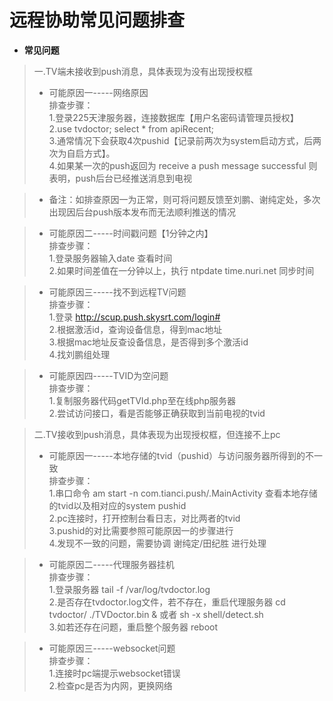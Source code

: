 # 远程协助常见问题排查
- **常见问题**

> 一.TV端未接收到push消息，具体表现为没有出现授权框
> * 可能原因一-----网络原因<br/>
 排查步骤：<br/>
 1.登录225天津服务器，连接数据库【用户名密码请管理员授权】<br/>
 2.use tvdoctor;    select * from apiRecent;<br/>
 3.通常情况下会获取4次pushid【记录前两次为system启动方式，后两次为自启方式】。<br/>
 4.如果某一次的push返回为  receive a push message successful   则表明，push后台已经推送消息到电视<br/>

 >* 备注：如排查原因一为正常，则可将问题反馈至刘鹏、谢纯定处，多次出现因后台push版本发布而无法顺利推送的情况<br/>

 > * 可能原因二-----时间戳问题【1分钟之内】<br/>
 排查步骤：<br/>
 1.登录服务器输入date 查看时间 <br/>
 2.如果时间差值在一分钟以上，执行  ntpdate time.nuri.net  同步时间 <br/>

  > * 可能原因三-----找不到远程TV问题<br/>
 排查步骤：<br/>
 1.登录 http://scup.push.skysrt.com/login# <br/>
 2.根据激活id，查询设备信息，得到mac地址 <br/>
 3.根据mac地址反查设备信息，是否得到多个激活id<br/>
 4.找刘鹏组处理<br/>

   > * 可能原因四-----TVID为空问题<br/>
 排查步骤：<br/>
 1.复制服务器代码getTVId.php至在线php服务器<br/>
 2.尝试访问接口，看是否能够正确获取到当前电视的tvid <br/>


 > 二.TV接收到push消息，具体表现为出现授权框，但连接不上pc
 > * 可能原因一-----本地存储的tvid（pushid）与访问服务器所得到的不一致<br/>
 排查步骤：<br/>
 1.串口命令   am start -n com.tianci.push/.MainActivity   查看本地存储的tvid以及相对应的system  pushid <br/>
 2.pc连接时，打开控制台看日志，对比两者的tvid<br/>
 3.pushid的对比需要参照可能原因一的步骤进行<br/>
 4.发现不一致的问题，需要协调 谢纯定/田纪胜 进行处理<br/>

 > * 可能原因二-----代理服务器挂机<br/>
 排查步骤：<br/>
 1.登录服务器 tail -f /var/log/tvdoctor.log <br/>
 2.是否存在tvdoctor.log文件，若不存在，重启代理服务器 cd tvdoctor/      ./TVDoctor.bin &      或者    sh -x shell/detect.sh<br/>
 3.如若还存在问题，重启整个服务器  reboot <br/>

  > * 可能原因三-----websocket问题<br/>
 排查步骤：<br/>
 1.连接时pc端提示websocket错误 <br/>
 2.检查pc是否为内网，更换网络<br/>
 



